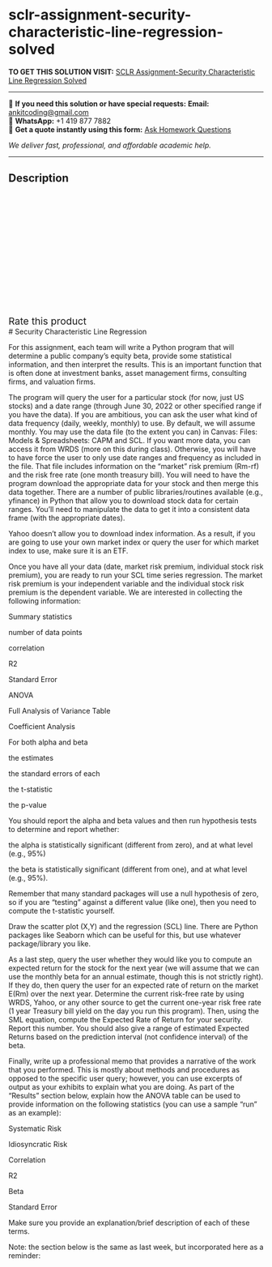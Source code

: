 # sclr-assignment-security-characteristic-line-regression-solved
**TO GET THIS SOLUTION VISIT:** [SCLR Assignment-Security Characteristic Line Regression Solved](https://www.ankitcodinghub.com/product/sclr-assignment-security-characteristic-line-regression-solved/)


---

📩 **If you need this solution or have special requests:** **Email:** ankitcoding@gmail.com  
📱 **WhatsApp:** +1 419 877 7882  
📄 **Get a quote instantly using this form:** [Ask Homework Questions](https://www.ankitcodinghub.com/services/ask-homework-questions/)

*We deliver fast, professional, and affordable academic help.*

---

<h2>Description</h2>



<div class="kk-star-ratings kksr-auto kksr-align-center kksr-valign-top" data-payload="{&quot;align&quot;:&quot;center&quot;,&quot;id&quot;:&quot;96667&quot;,&quot;slug&quot;:&quot;default&quot;,&quot;valign&quot;:&quot;top&quot;,&quot;ignore&quot;:&quot;&quot;,&quot;reference&quot;:&quot;auto&quot;,&quot;class&quot;:&quot;&quot;,&quot;count&quot;:&quot;0&quot;,&quot;legendonly&quot;:&quot;&quot;,&quot;readonly&quot;:&quot;&quot;,&quot;score&quot;:&quot;0&quot;,&quot;starsonly&quot;:&quot;&quot;,&quot;best&quot;:&quot;5&quot;,&quot;gap&quot;:&quot;4&quot;,&quot;greet&quot;:&quot;Rate this product&quot;,&quot;legend&quot;:&quot;0\/5 - (0 votes)&quot;,&quot;size&quot;:&quot;24&quot;,&quot;title&quot;:&quot;SCLR Assignment-Security Characteristic Line Regression Solved&quot;,&quot;width&quot;:&quot;0&quot;,&quot;_legend&quot;:&quot;{score}\/{best} - ({count} {votes})&quot;,&quot;font_factor&quot;:&quot;1.25&quot;}">

<div class="kksr-stars">

<div class="kksr-stars-inactive">
            <div class="kksr-star" data-star="1" style="padding-right: 4px">


<div class="kksr-icon" style="width: 24px; height: 24px;"></div>
        </div>
            <div class="kksr-star" data-star="2" style="padding-right: 4px">


<div class="kksr-icon" style="width: 24px; height: 24px;"></div>
        </div>
            <div class="kksr-star" data-star="3" style="padding-right: 4px">


<div class="kksr-icon" style="width: 24px; height: 24px;"></div>
        </div>
            <div class="kksr-star" data-star="4" style="padding-right: 4px">


<div class="kksr-icon" style="width: 24px; height: 24px;"></div>
        </div>
            <div class="kksr-star" data-star="5" style="padding-right: 4px">


<div class="kksr-icon" style="width: 24px; height: 24px;"></div>
        </div>
    </div>

<div class="kksr-stars-active" style="width: 0px;">
            <div class="kksr-star" style="padding-right: 4px">


<div class="kksr-icon" style="width: 24px; height: 24px;"></div>
        </div>
            <div class="kksr-star" style="padding-right: 4px">


<div class="kksr-icon" style="width: 24px; height: 24px;"></div>
        </div>
            <div class="kksr-star" style="padding-right: 4px">


<div class="kksr-icon" style="width: 24px; height: 24px;"></div>
        </div>
            <div class="kksr-star" style="padding-right: 4px">


<div class="kksr-icon" style="width: 24px; height: 24px;"></div>
        </div>
            <div class="kksr-star" style="padding-right: 4px">


<div class="kksr-icon" style="width: 24px; height: 24px;"></div>
        </div>
    </div>
</div>


<div class="kksr-legend" style="font-size: 19.2px;">
            <span class="kksr-muted">Rate this product</span>
    </div>
    </div>
# Security Characteristic Line Regression

For this assignment, each team will write a Python program that will determine a public company’s equity beta, provide some statistical information, and then interpret the results. This is an important function that is often done at investment banks, asset management firms, consulting firms, and valuation firms.

The program will query the user for a particular stock (for now, just US stocks) and a date range (through June 30, 2022 or other specified range if you have the data). If you are ambitious, you can ask the user what kind of data frequency (daily, weekly, monthly) to use. By default, we will assume monthly. You may use the data file (to the extent you can) in Canvas: Files: Models &amp; Spreadsheets: CAPM and SCL. If you want more data, you can access it from WRDS (more on this during class). Otherwise, you will have to have force the user to only use date ranges and frequency as included in the file. That file includes information on the “market” risk premium (Rm-rf) and the risk free rate (one month treasury bill). You will need to have the program download the appropriate data for your stock and then merge this data together. There are a number of public libraries/routines available (e.g., yfinance) in Python that allow you to download stock data for certain ranges. You’ll need to manipulate the data to get it into a consistent data frame (with the appropriate dates).

Yahoo doesn’t allow you to download index information. As a result, if you are going to use your own market index or query the user for which market index to use, make sure it is an ETF.

Once you have all your data (date, market risk premium, individual stock risk premium), you are ready to run your SCL time series regression. The market risk premium is your independent variable and the individual stock risk premium is the dependent variable. We are interested in collecting the following information:

Summary statistics

number of data points

correlation

R2

Standard Error

ANOVA

Full Analysis of Variance Table

Coefficient Analysis

For both alpha and beta

the estimates

the standard errors of each

the t-statistic

the p-value

You should report the alpha and beta values and then run hypothesis tests to determine and report whether:

the alpha is statistically significant (different from zero), and at what level (e.g., 95%)

the beta is statistically significant (different from one), and at what level (e.g., 95%).

Remember that many standard packages will use a null hypothesis of zero, so if you are “testing” against a different value (like one), then you need to compute the t-statistic yourself.

Draw the scatter plot (X,Y) and the regression (SCL) line. There are Python packages like Seaborn which can be useful for this, but use whatever package/library you like.

As a last step, query the user whether they would like you to compute an expected return for the stock for the next year (we will assume that we can use the monthly beta for an annual estimate, though this is not strictly right). If they do, then query the user for an expected rate of return on the market E(Rm) over the next year. Determine the current risk-free rate by using WRDS, Yahoo, or any other source to get the current one-year risk free rate (1 year Treasury bill yield on the day you run this program). Then, using the SML equation, compute the Expected Rate of Return for your security. Report this number. You should also give a range of estimated Expected Returns based on the prediction interval (not confidence interval) of the beta.

Finally, write up a professional memo that provides a narrative of the work that you performed. This is mostly about methods and procedures as opposed to the specific user query; however, you can use excerpts of output as your exhibits to explain what you are doing. As part of the “Results” section below, explain how the ANOVA table can be used to provide information on the following statistics (you can use a sample “run” as an example):

Systematic Risk

Idiosyncratic Risk

Correlation

R2

Beta

Standard Error

Make sure you provide an explanation/brief description of each of these terms.

Note: the section below is the same as last week, but incorporated here as a reminder:
